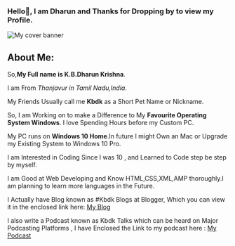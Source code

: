 ### Hello👋, I am Dharun and Thanks for Dropping by to view my Profile. 

<!--
**kbdharun/kbdharun** is a ✨ _special_ ✨ repository because its `README.md` (this file) appears on your GitHub profile.
Here are some ideas to get you started:

- 🔭 I’m currently working on ...
- 🌱 I’m currently learning ...
- 👯 I’m looking to collaborate on ...
- 🤔 I’m looking for help with ...
- 💬 Ask me about ...
- 📫 How to reach me: ...
- 😄 Pronouns: ...
- ⚡ Fun fact: ...
-->

<img src="https://github.com/kbdharun/kbdharun/blob/main/Cover_Banner.png?raw=true" alt="My cover banner">

<h2><b>About Me:</b></h2>
So,<b>My Full name is K.B.Dharun Krishna</b>. <br>

I am From _Thanjavur in Tamil Nadu,India_.<br>

My Friends Usually call me **Kbdk** as a Short Pet Name or Nickname.<br>

So, I am Working on to make a Difference to My **Favourite Operating System Windows**. I love Spending Hours before my Custom PC. <br>

My PC runs on <b>Windows 10 Home</b>.In future I might Own an Mac or Upgrade my Existing System to Windows 10 Pro.<br>

I am Interested in Coding Since I was 10 , and Learned to Code step be step by myself.<br>

I am Good at Web Developing and Know HTML,CSS,XML,AMP thoroughly.I am planning to learn more languages in the Future.<br>

I Actually have Blog known as #Kbdk Blogs at Blogger, Which you can view it in the enclosed link here:  <a href="https://kbdkblogs.blogspot.com">My Blog</a><br>

I also write a Podcast known as Kbdk Talks which can be heard on Major Podcasting Platforms , I have Enclosed the Link to my podcast here : <a href="https://anchor.fm/kbdharun-krishna">My Podcast</a>



